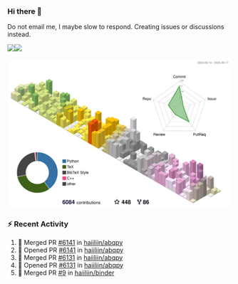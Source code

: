 ### Hi there 👋

Do not email me, I maybe slow to respond. Creating issues or discussions instead.

<a href="https://haiiliin/"><img height="137px" src="https://github-readme-stats.vercel.app/api?username=haiiliin&hide_title=false&hide_border=true&show_icons=true&include_all_commits=true&count_private=true&line_height=21&text_color=000&icon_color=000&bg_color=0,ea6161,ffc64d,fffc4d,52fa5a&theme=graywhite" /><!-- wi*quL3fcV --><img height="137px" src="https://github-readme-stats.vercel.app/api/top-langs/?username=haiiliin&hide=html&hide_title=true&hide_border=true&layout=compact&langs_count=6&text_color=000&icon_color=fff&bg_color=0,52fa5a,4dfcff,c64dff&theme=graywhite" /></a>

![](./profile-3d-contrib/profile-season-animate.svg)

### :zap: Recent Activity

<!--START_SECTION:activity-->
1. 🎉 Merged PR [#6141](https://github.com/haiiliin/abqpy/pull/6141) in [haiiliin/abqpy](https://github.com/haiiliin/abqpy)
2. 💪 Opened PR [#6141](https://github.com/haiiliin/abqpy/pull/6141) in [haiiliin/abqpy](https://github.com/haiiliin/abqpy)
3. 🎉 Merged PR [#6131](https://github.com/haiiliin/abqpy/pull/6131) in [haiiliin/abqpy](https://github.com/haiiliin/abqpy)
4. 💪 Opened PR [#6131](https://github.com/haiiliin/abqpy/pull/6131) in [haiiliin/abqpy](https://github.com/haiiliin/abqpy)
5. 🎉 Merged PR [#9](https://github.com/haiiliin/binder/pull/9) in [haiiliin/binder](https://github.com/haiiliin/binder)
<!--END_SECTION:activity-->
